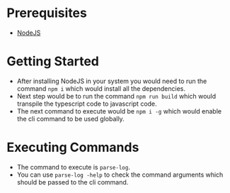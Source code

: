 # Prerequisites

- [NodeJS](https://nodejs.org/en/download)

# Getting Started

- After installing NodeJS in your system you would need to run the command `npm i` which would install all the dependencies.
- Next step would be to run the command `npm run build` which would transpile the typescript code to javascript code.
- The next command to execute would be `npm i -g` which would enable the cli command to be used globally.

# Executing Commands

- The command to execute is `parse-log`. 
- You can use `parse-log -help` to check the command arguments which should be passed to the cli command. 